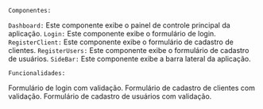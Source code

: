 `Componentes:`

`Dashboard:` Este componente exibe o painel de controle principal da aplicação.
`Login:` Este componente exibe o formulário de login.
`RegisterClient:` Este componente exibe o formulário de cadastro de clientes.
`RegisterUsers:` Este componente exibe o formulário de cadastro de usuários.
`SideBar:` Este componente exibe a barra lateral da aplicação.


`Funcionalidades:`

Formulário de login com validação.
Formulário de cadastro de clientes com validação.
Formulário de cadastro de usuários com validação.
